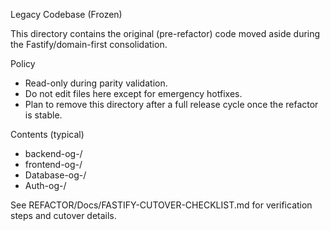 Legacy Codebase (Frozen)

This directory contains the original (pre-refactor) code moved aside during the Fastify/domain-first consolidation.

Policy
- Read-only during parity validation.
- Do not edit files here except for emergency hotfixes.
- Plan to remove this directory after a full release cycle once the refactor is stable.

Contents (typical)
- backend-og-<timestamp>/
- frontend-og-<timestamp>/
- Database-og-<timestamp>/
- Auth-og-<timestamp>/

See REFACTOR/Docs/FASTIFY-CUTOVER-CHECKLIST.md for verification steps and cutover details.

